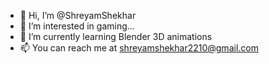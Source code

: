 - 👋 Hi, I’m @ShreyamShekhar
- 👀 I’m interested in gaming...
- 🌱 I’m currently learning Blender 3D animations
- 📫 You can reach me at shreyamshekhar2210@gmail.com
